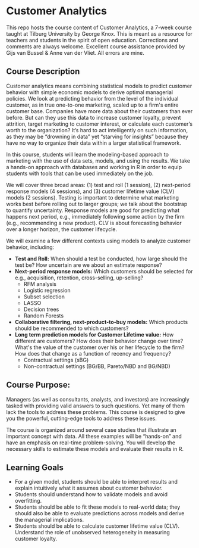 # Customer Analytics

This repo hosts the course content of Customer Analytics, a 7-week course taught at Tilburg University by George Knox.  This is meant as a resource for teachers and students in the spirit of open education.  Corrections and comments are always welcome.  Excellent course assistance provided by Gijs van Bussel & Anne van der Vliet.  All errors are mine.  

## Course Description

Customer analytics means combining statistical models to predict customer behavior with simple economic models to derive optimal managerial policies. We look at predicting behavior from the level of the individual customer, as in true one-to-one marketing, scaled up to a firm's entire customer base. Companies have more data about their customers than ever before. But can they use this data to increase customer loyalty, prevent attrition, target marketing to customer interest, or calculate each customer’s worth to the organization?  It’s hard to act intelligently on such information, as they may be “drowning in data” yet “starving for insights” because they have no way to organize their data within a larger statistical framework. 

In this course, students will learn the modeling-based approach to marketing with the use of data sets, models, and using the results. We take a hands-on approach with databases and working in R in order to equip students with tools that can be used immediately on the job.

We will cover three broad areas: (1) test and roll (1 session), (2) next-period response models (4 sessions), and (3) customer lifetime value (CLV) models (2 sessions). Testing is important to determine what marketing works best before rolling out to larger groups; we talk about the bootstrap to quantify uncertainty. Response models are good for predicting what happens next period, e.g., immediately following some action by the firm (e.g., recommending a new product). CLV is about forecasting behavior over a longer horizon, the customer lifecycle.

We will examine a few different contexts using models to analyze customer behavior, including:

* **Test and Roll:** When should a test be conducted, how large should the test be?  How uncertain are we about an estimate response?
* **Next-period response models:** Which customers should be selected for e.g., acquisition, retention, cross-selling, up-selling?
  - RFM analysis
  - Logistic regression
  - Subset selection
  - LASSO
  - Decision trees
  - Random Forests
* **Collaborative filtering, next-product-to-buy models:** Which products should be recommended to which customers?
* **Long term prediction models for Customer Lifetime value:** How different are customers? How does their behavior change over time? What's the value of the customer over his or her lifecycle to the firm?  How does that change as a function of recency and frequency?  
  - Contractual settings (sBG)
  - Non-contractual settings (BG/BB, Pareto/NBD and BG/NBD)
 

## Course Purpose:

Managers (as well as consultants, analysts, and investors) are increasingly tasked with providing valid answers to such questions. Yet many of them lack the tools to address these problems. This course is designed to give you the powerful, cutting-edge tools to address these issues.

The course is organized around several case studies that illustrate an important concept with data. All these examples will be “hands-on” and have an emphasis on real-time problem-solving. You will develop the necessary skills to estimate these models and evaluate their results in R. 

## Learning Goals

* For a given model, students should be able to interpret results and explain intuitively what it assumes about customer behavior.
* Students should understand how to validate models and avoid overfitting.
* Students should be able to fit these models to real-world data; they should also be able to evaluate predictions across models and derive the managerial implications.
* Students should be able to calculate customer lifetime value (CLV).
Understand the role of unobserved heterogeneity in measuring customer loyalty.
